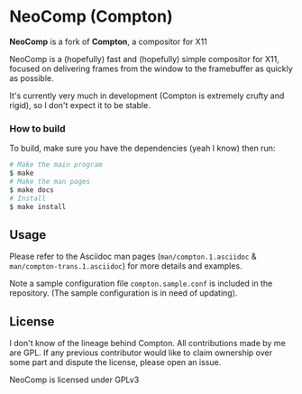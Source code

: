 # NeoComp (Compton)

__NeoComp__ is a fork of __Compton__, a compositor for X11

NeoComp is a (hopefully) fast and (hopefully) simple compositor for X11,
focused on delivering frames from the window to the framebuffer as
quickly as possible.

It's currently very much in development (Compton is extremely crufty and
rigid), so I don't expect it to be stable.

### How to build

To build, make sure you have the dependencies (yeah I know) then run:

```bash
# Make the main program
$ make
# Make the man pages
$ make docs
# Install
$ make install
```

## Usage

Please refer to the Asciidoc man pages (`man/compton.1.asciidoc` & `man/compton-trans.1.asciidoc`) for more details and examples.

Note a sample configuration file `compton.sample.conf` is included in the repository. (The sample configuration is in need of updating).

## License

I don't know of the lineage behind Compton. All contributions made by me
are GPL. If any previous contributor would like to claim ownership over
some part and dispute the license, please open an issue.

NeoComp is licensed under GPLv3
